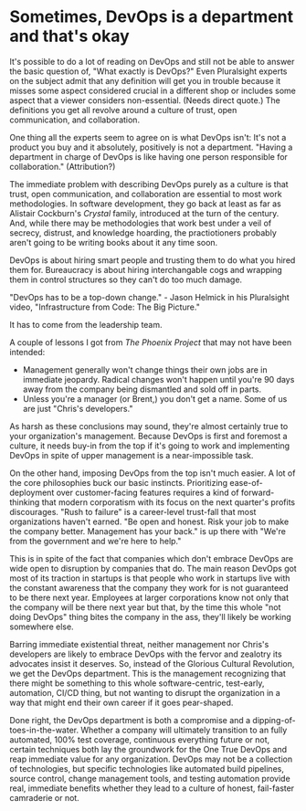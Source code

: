 # Sometimes, DevOps is a department and that's okay

It's possible to do a lot of reading on DevOps and still not be able to answer the basic question of, "What exactly is DevOps?" Even Pluralsight experts on the subject admit that any definition will get you in trouble because it misses some aspect considered crucial in a different shop or includes some aspect that a viewer considers non-essential. (Needs direct quote.) The definitions you get all revolve around a culture of trust, open communication, and collaboration.

One thing all the experts seem to agree on is what DevOps isn't: It's not a product you buy and it absolutely, positively is not a department. "Having a department in charge of DevOps is like having one person responsible for collaboration." (Attribution?)

The immediate problem with describing DevOps purely as a culture is that trust, open communication, and collaboration are essential to most work methodologies. In software development, they go back at least as far as Alistair Cockburn's _Crystal_ family, introduced at the turn of the century. And, while there may be methodologies that work best under a veil of secrecy, distrust, and knowledge hoarding, the practiotioners probably aren't going to be writing books about it any time soon.

DevOps is about hiring smart people and trusting them to do what you hired them for. Bureaucracy is about hiring interchangable cogs and wrapping them in control structures so they can't do too much damage.

"DevOps has to be a top-down change." - Jason Helmick in his Pluralsight video, "Infrastructure from Code: The Big Picture."

It has to come from the leadership team. 

A couple of lessons I got from _The Phoenix Project_ that may not have been intended:

* Management generally won't change things their own jobs are in immediate jeopardy. Radical changes won't happen until you're 90 days away from the company being dismantled and sold off in parts.
* Unless you're a manager (or Brent,) you don't get a name. Some of us are just "Chris's developers."

As harsh as these conclusions may sound, they're almost certainly true to your organization's management. Because DevOps is first and foremost a culture, it needs buy-in from the top if it's going to work and implementing DevOps in spite of upper management is a near-impossible task.

On the other hand, imposing DevOps from the top isn't much easier. A lot of the core philosophies buck our basic instincts. Prioritizing ease-of-deployment over customer-facing features requires a kind of forward-thinking that modern corporatism with its focus on the next quarter's profits discourages. "Rush to failure" is a career-level trust-fall that most organizations haven't earned. "Be open and honest. Risk your job to make the company better. Management has your back." is up there with "We're from the government and we're here to help."

This is in spite of the fact that companies which don't embrace DevOps are wide open to disruption by companies that do. The main reason DevOps got most of its traction in startups is that people who work in startups live with the constant awareness that the company they work for is not guaranteed to be there next year. Employees at larger corporations know not only that the company will be there next year but that, by the time this whole "not doing DevOps" thing bites the company in the ass, they'll likely be working somewhere else.

Barring immediate existential threat, neither management nor Chris's developers are likely to embrace DevOps with the fervor and zealotry its advocates insist it deserves. So, instead of the Glorious Cultural Revolution, we get the DevOps department. This is the management recognizing that there might be something to this whole software-centric, test-early, automation, CI/CD thing, but not wanting to disrupt the organization in a way that might end their own career if it goes pear-shaped.

Done right, the DevOps department is both a compromise and a dipping-of-toes-in-the-water. Whether a company will ultimately transition to an fully automated, 100% test coverage, continuous everything future or not, certain techniques both lay the groundwork for the One True DevOps and reap immediate value for any organization. DevOps may not be a collection of technologies, but specific technologies like automated build pipelines, source control, change management tools, and testing automation provide real, immediate benefits whether they lead to a culture of honest, fail-faster camraderie or not.


